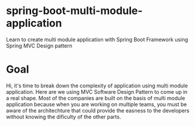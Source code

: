 # spring-boot-multi-module-application
Learn to create multi module application with Spring Boot Framework using Spring MVC Design pattern
# Goal
  Hi, it's time to break down the complexity of application using multi module application.
  Here are we using MVC Software Design Pattern to come up in a real shape. Most of
  the companies are built on the basis of multi module application because when you
  are working on multiple teams, you must be aware of the architechture that could
  provide the easness to the developers without knowing the dificulty of the other parts.
